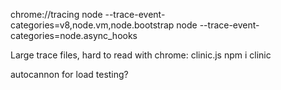 chrome://tracing
node --trace-event-categories=v8,node.vm,node.bootstrap
node --trace-event-categories=node.async_hooks

Large trace files, hard to read with chrome: clinic.js npm i clinic


autocannon for load testing?